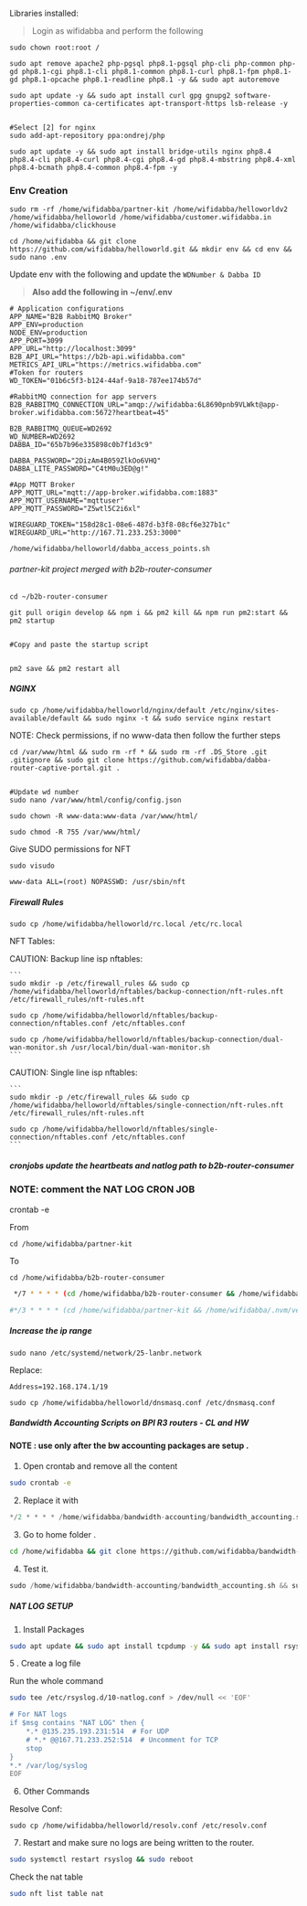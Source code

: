 Libraries installed:

> Login as wifidabba and perform the following

```
sudo chown root:root /

sudo apt remove apache2 php-pgsql php8.1-pgsql php-cli php-common php-gd php8.1-cgi php8.1-cli php8.1-common php8.1-curl php8.1-fpm php8.1-gd php8.1-opcache php8.1-readline php8.1 -y && sudo apt autoremove

sudo apt update -y && sudo apt install curl gpg gnupg2 software-properties-common ca-certificates apt-transport-https lsb-release -y


#Select [2] for nginx
sudo add-apt-repository ppa:ondrej/php

sudo apt update -y && sudo apt install bridge-utils nginx php8.4 php8.4-cli php8.4-curl php8.4-cgi php8.4-gd php8.4-mbstring php8.4-xml php8.4-bcmath php8.4-common php8.4-fpm -y
```

### Env Creation

```
sudo rm -rf /home/wifidabba/partner-kit /home/wifidabba/helloworldv2 /home/wifidabba/helloworld /home/wifidabba/customer.wifidabba.in /home/wifidabba/clickhouse

cd /home/wifidabba && git clone https://github.com/wifidabba/helloworld.git && mkdir env && cd env && sudo nano .env
```

Update env with the following and update the `WDNumber & Dabba ID`

> **Also add the following in ~/env/.env**

```
# Application configurations
APP_NAME="B2B RabbitMQ Broker"
APP_ENV=production
NODE_ENV=production
APP_PORT=3099
APP_URL="http://localhost:3099"
B2B_API_URL="https://b2b-api.wifidabba.com"
METRICS_API_URL="https://metrics.wifidabba.com"
#Token for routers
WD_TOKEN="01b6c5f3-b124-44af-9a18-787ee174b57d"

#RabbitMQ connection for app servers
B2B_RABBITMQ_CONNECTION_URL="amqp://wifidabba:6L8690pnb9VLWkt@app-broker.wifidabba.com:5672?heartbeat=45"

B2B_RABBITMQ_QUEUE=WD2692
WD_NUMBER=WD2692
DABBA_ID="65b7b96e335898c0b7f1d3c9"

DABBA_PASSWORD="2DizAm4B059ZlkOo6VHQ"
DABBA_LITE_PASSWORD="C4tM0u3ED@g!"

#App MQTT Broker
APP_MQTT_URL="mqtt://app-broker.wifidabba.com:1883"
APP_MQTT_USERNAME="mqttuser"
APP_MQTT_PASSWORD="Z5wtl5C2i6xl"

WIREGUARD_TOKEN="158d28c1-08e6-487d-b3f8-08cf6e327b1c"
WIREGUARD_URL="http://167.71.233.253:3000"
```

```
/home/wifidabba/helloworld/dabba_access_points.sh
```

###### partner-kit project merged with b2b-router-consumer

```
cd ~/b2b-router-consumer

git pull origin develop && npm i && pm2 kill && npm run pm2:start && pm2 startup


#Copy and paste the startup script


pm2 save && pm2 restart all

```

##### NGINX

```
sudo cp /home/wifidabba/helloworld/nginx/default /etc/nginx/sites-available/default && sudo nginx -t && sudo service nginx restart
```

NOTE: Check permissions, if no www-data then follow the further steps

```
cd /var/www/html && sudo rm -rf * && sudo rm -rf .DS_Store .git .gitignore && sudo git clone https://github.com/wifidabba/dabba-router-captive-portal.git .


#Update wd number
sudo nano /var/www/html/config/config.json

sudo chown -R www-data:www-data /var/www/html/

sudo chmod -R 755 /var/www/html/
```

Give SUDO permissions for NFT

```
sudo visudo

www-data ALL=(root) NOPASSWD: /usr/sbin/nft
```

##### Firewall Rules

```
sudo cp /home/wifidabba/helloworld/rc.local /etc/rc.local
```

NFT Tables:

CAUTION: Backup line isp nftables:

    ```
    sudo mkdir -p /etc/firewall_rules && sudo cp /home/wifidabba/helloworld/nftables/backup-connection/nft-rules.nft /etc/firewall_rules/nft-rules.nft

    sudo cp /home/wifidabba/helloworld/nftables/backup-connection/nftables.conf /etc/nftables.conf

    sudo cp /home/wifidabba/helloworld/nftables/backup-connection/dual-wan-monitor.sh /usr/local/bin/dual-wan-monitor.sh
    ```

CAUTION: Single line isp nftables:

    ```
    sudo mkdir -p /etc/firewall_rules && sudo cp /home/wifidabba/helloworld/nftables/single-connection/nft-rules.nft /etc/firewall_rules/nft-rules.nft

    sudo cp /home/wifidabba/helloworld/nftables/single-connection/nftables.conf /etc/nftables.conf
    ```

##### cronjobs update the heartbeats and natlog path to b2b-router-consumer

### NOTE: comment the NAT LOG CRON JOB

crontab -e

From

```
cd /home/wifidabba/partner-kit
```

To

```
cd /home/wifidabba/b2b-router-consumer
```

```sh
 */7 * * * * (cd /home/wifidabba/b2b-router-consumer && /home/wifidabba/.nvm/versions/node/v20.11.0/bin/node src/cronjobs/dabbas-heartbeat.cron.js) 2>&1 | logger -t dabbas-heartbeat-cronjob

#*/3 * * * * (cd /home/wifidabba/partner-kit && /home/wifidabba/.nvm/versions/node/v20.11.0/bin/node src/cronjobs/natlog.cron.js) 2>&1 | logger -t natlog-cronjob
```

##### Increase the ip range

```
sudo nano /etc/systemd/network/25-lanbr.network
```

Replace:

```
Address=192.168.174.1/19
```

```
sudo cp /home/wifidabba/helloworld/dnsmasq.conf /etc/dnsmasq.conf
```

##### Bandwidth Accounting Scripts on BPI R3 routers - CL and HW

#### NOTE : use only after the bw accounting packages are setup .

1. Open crontab and remove all the content

```sh
sudo crontab -e
```

2. Replace it with

```c
*/2 * * * * /home/wifidabba/bandwidth-accounting/bandwidth_accounting.sh
```

3. Go to home folder .

```sh
cd /home/wifidabba && git clone https://github.com/wifidabba/bandwidth-accounting.git
```

4. Test it.

```c
sudo /home/wifidabba/bandwidth-accounting/bandwidth_accounting.sh && sudo tail -n 50 /var/log/syslog | grep 'Successfully'
```

##### NAT LOG SETUP

1. Install Packages

```sh
sudo apt update && sudo apt install tcpdump -y && sudo apt install rsyslog
```

5 . Create a log file

Run the whole command

```sh
sudo tee /etc/rsyslog.d/10-natlog.conf > /dev/null << 'EOF'

# For NAT logs
if $msg contains "NAT LOG" then {
    *.* @135.235.193.231:514  # For UDP
    # *.* @@167.71.233.252:514  # Uncomment for TCP
    stop
}
*.* /var/log/syslog
EOF
```

6. Other Commands

Resolve Conf:

```
sudo cp /home/wifidabba/helloworld/resolv.conf /etc/resolv.conf
```

7. Restart and make sure no logs are being written to the router.

```sh
sudo systemctl restart rsyslog && sudo reboot
```

Check the nat table

```sh
sudo nft list table nat
```

